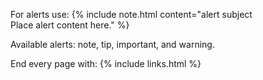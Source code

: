 
For alerts use:
{% include note.html content="alert subject<br/>
Place alert content here."
%}

Available alerts: note, tip, important, and warning.

End every page with:
{% include links.html %}
